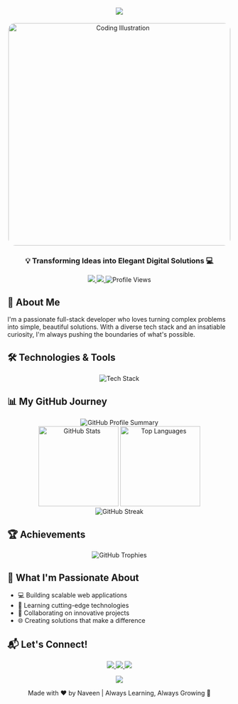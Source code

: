 <h1 align="center">
  <img src="https://readme-typing-svg.demolab.com?font=Fira+Code&pause=1000&color=00F7F7&center=true&width=435&lines=Hey+there!+👋+I'm+Naveen;Full+Stack+Developer+from+India;Tech+Enthusiast+%7C+Code+Ninja+🚀" />
</h1>

<div align="center">
  <img src="https://i.pinimg.com/originals/54/e3/7d/54e37d8074ebcde1d96c77d7b2a7f310.gif" width="500" alt="Coding Illustration" style="border-radius: 15px;"/>
</div>

<h3 align="center">💡 Transforming Ideas into Elegant Digital Solutions 💻</h3>

<p align="center">
  <a href="https://twitter.com/naveenkarnan5" target="_blank">
    <img src="https://img.shields.io/badge/-%40naveenkarnan5-1DA1F2?style=for-the-badge&logo=twitter&logoColor=white" />
  </a>
  <a href="mailto:naveenkarnan5@gmail.com">
    <img src="https://img.shields.io/badge/Gmail-D14836?style=for-the-badge&logo=gmail&logoColor=white" />
  </a>
  <img src="https://komarev.com/ghpvc/?username=naveenak27&color=blueviolet&style=for-the-badge" alt="Profile Views"/>
</p>

## 🌟 About Me

I'm a passionate full-stack developer who loves turning complex problems into simple, beautiful solutions. With a diverse tech stack and an insatiable curiosity, I'm always pushing the boundaries of what's possible.

## 🛠️ Technologies & Tools

<p align="center">
  <img src="https://skillicons.dev/icons?i=react,nodejs,express,javascript,typescript,python,html,css,mongodb,mysql,nextjs,redux,aws,firebase,git,postman" alt="Tech Stack" />
</p>

## 📊 My GitHub Journey

<div align="center">
  <img src="http://github-profile-summary-cards.vercel.app/api/cards/profile-details?username=naveenak27&theme=tokyonight" alt="GitHub Profile Summary"/>
</div>

<div align="center">
  <img src="https://github-readme-stats.vercel.app/api?username=naveenak27&show_icons=true&theme=tokyonight&hide_border=true" alt="GitHub Stats" height="180em"/>
  <img src="https://github-readme-stats.vercel.app/api/top-langs/?username=naveenak27&layout=compact&theme=tokyonight&hide_border=true" alt="Top Languages" height="180em"/>
</div>

<div align="center">
  <img src="https://github-readme-streak-stats.herokuapp.com/?user=naveenak27&theme=tokyonight&hide_border=true" alt="GitHub Streak"/>
</div>

## 🏆 Achievements

<p align="center">
  <img src="https://github-profile-trophy.vercel.app/?username=naveenak27&theme=tokyonight&no-frame=true&row=1&column=7" alt="GitHub Trophies"/>
</p>

## 🚀 What I'm Passionate About

- 💻 Building scalable web applications
- 🧠 Learning cutting-edge technologies
- 🤝 Collaborating on innovative projects
- 🌐 Creating solutions that make a difference

## 📬 Let's Connect!

<p align="center">
  <a href="https://www.linkedin.com/in/naveen-karnan-4987811a5/" target="_blank">
    <img src="https://img.shields.io/badge/LinkedIn-0077B5?style=for-the-badge&logo=linkedin&logoColor=white" />
  </a>
  <a href="https://twitter.com/naveenkarnan5" target="_blank">
    <img src="https://img.shields.io/badge/Twitter-1DA1F2?style=for-the-badge&logo=twitter&logoColor=white"/>
  </a>
  <a href="https://stackoverflow.com/users/19251070/naveen-ak" target="_blank">
    <img src="https://img.shields.io/badge/Stack_Overflow-FE7A16?style=for-the-badge&logo=stack-overflow&logoColor=white"/>
  </a>
</p>

<p align="center">
  <img src="https://capsule-render.vercel.app/api?type=waving&color=gradient&height=80&section=footer"/>
</p>

<p align="center">
  Made with ❤️ by Naveen | Always Learning, Always Growing 🌱
</p>
